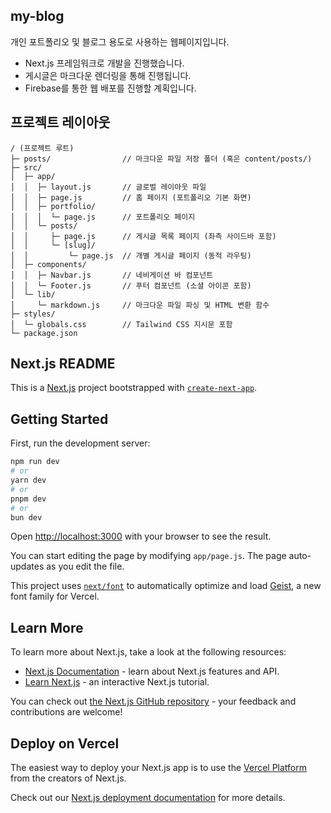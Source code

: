 

## my-blog

개인 포트폴리오 및 블로그 용도로 사용하는 웹페이지입니다. 

- Next.js 프레임워크로 개발을 진행했습니다. 
- 게시글은 마크다운 렌더링을 통해 진행됩니다. 
- Firebase를 통한 웹 배포를 진행할 계획입니다. 

## 프로젝트 레이아웃
```
/ (프로젝트 루트)
├─ posts/                // 마크다운 파일 저장 폴더 (혹은 content/posts/)
├─ src/
│  ├─ app/
│  │  ├─ layout.js       // 글로벌 레이아웃 파일
│  │  ├─ page.js         // 홈 페이지 (포트폴리오 기본 화면)
│  │  ├─ portfolio/
│  │  │  └─ page.js      // 포트폴리오 페이지
│  │  └─ posts/
│  │     ├─ page.js      // 게시글 목록 페이지 (좌측 사이드바 포함)
│  │     └─ [slug]/
│  │         └─ page.js  // 개별 게시글 페이지 (동적 라우팅)
│  ├─ components/
│  │  ├─ Navbar.js       // 네비게이션 바 컴포넌트
│  │  └─ Footer.js       // 푸터 컴포넌트 (소셜 아이콘 포함)
│  └─ lib/
│     └─ markdown.js     // 마크다운 파일 파싱 및 HTML 변환 함수
├─ styles/
│  └─ globals.css        // Tailwind CSS 지시문 포함
└─ package.json
```
## Next.js README

This is a [Next.js](https://nextjs.org) project bootstrapped with [`create-next-app`](https://github.com/vercel/next.js/tree/canary/packages/create-next-app).

## Getting Started

First, run the development server:

```bash
npm run dev
# or
yarn dev
# or
pnpm dev
# or
bun dev
```

Open [http://localhost:3000](http://localhost:3000) with your browser to see the result.

You can start editing the page by modifying `app/page.js`. The page auto-updates as you edit the file.

This project uses [`next/font`](https://nextjs.org/docs/app/building-your-application/optimizing/fonts) to automatically optimize and load [Geist](https://vercel.com/font), a new font family for Vercel.

## Learn More

To learn more about Next.js, take a look at the following resources:

- [Next.js Documentation](https://nextjs.org/docs) - learn about Next.js features and API.
- [Learn Next.js](https://nextjs.org/learn) - an interactive Next.js tutorial.

You can check out [the Next.js GitHub repository](https://github.com/vercel/next.js) - your feedback and contributions are welcome!

## Deploy on Vercel

The easiest way to deploy your Next.js app is to use the [Vercel Platform](https://vercel.com/new?utm_medium=default-template&filter=next.js&utm_source=create-next-app&utm_campaign=create-next-app-readme) from the creators of Next.js.

Check out our [Next.js deployment documentation](https://nextjs.org/docs/app/building-your-application/deploying) for more details.

